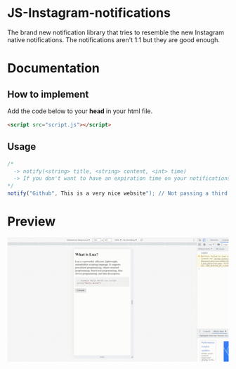 # JS-Instagram-notifications
The brand new notification library that tries to resemble the new Instagram native notifications.
The notifications aren't 1:1 but they are good enough.

# Documentation
## How to implement
Add the code below to your **head** in your html file.
```html
<script src="script.js"></script>
```

## Usage
```js
/*
  -> notify(<string> title, <string> content, <int> time)
  -> If you don't want to have an expiration time on your notifications then you can just ignore the third argument.
*/
notify("Github", This is a very nice website"); // Not passing a third argument makes it stay until the client clicks it.
```

# Preview

![Alt Text](markdown/video.gif)
